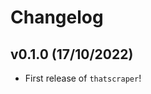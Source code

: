 # Changelog

<!--next-version-placeholder-->

## v0.1.0 (17/10/2022)

- First release of `thatscraper`!